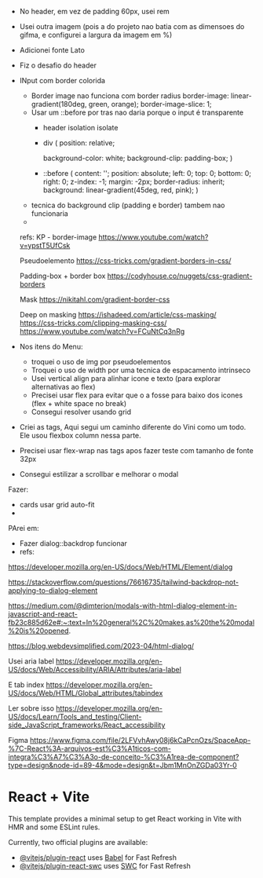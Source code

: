 - No header, em vez de padding 60px, usei rem
- Usei outra imagem (pois a do projeto nao batia com as dimensoes do gifma, e configurei a largura da imagem em %)
- Adicionei fonte Lato 
- Fiz o desafio do header
- INput com border colorida
  - Border image nao funciona com border radius
      border-image: linear-gradient(180deg, green, orange);
      border-image-slice: 1;
  - Usar um ::before por tras nao daria porque o input é transparente
    - header isolation isolate
    - div
      (
      position: relative;

      background-color: white;
      background-clip: padding-box;
      )
    - ::before
      (
        content: '';
        position: absolute;
        left: 0;
        top: 0;
        bottom: 0;
        right: 0;
        z-index: -1;
        margin: -2px;
        border-radius: inherit;
        background: linear-gradient(45deg, red, pink);
      )
  - tecnica do background clip (padding e border) tambem nao funcionaria
  - 
  refs:
  KP - border-image
  https://www.youtube.com/watch?v=ypstT5UfCsk

  Pseudoelemento
  https://css-tricks.com/gradient-borders-in-css/

  Padding-box + border box
  https://codyhouse.co/nuggets/css-gradient-borders

  Mask
  https://nikitahl.com/gradient-border-css

  Deep on masking
  https://ishadeed.com/article/css-masking/
  https://css-tricks.com/clipping-masking-css/
  https://www.youtube.com/watch?v=FCuNtCq3nRg

- Nos itens do Menu:
  - troquei o uso de img por pseudoelementos
  - Troquei o uso de width por uma tecnica de espacamento intrinseco
  - Usei vertical align para alinhar icone e texto (para explorar alternativas ao flex)
  - Precisei usar flex para evitar que o a fosse para baixo dos icones (flex + white space no break)
  - Consegui resolver usando grid
- Criei as tags, Aqui segui um caminho diferente do Vini como um todo. Ele usou flexbox column nessa parte.
- Precisei usar flex-wrap nas tags apos fazer teste com tamanho de fonte 32px
- Consegui estilizar a scrollbar e melhorar o modal

Fazer:
- cards usar grid auto-fit
- 

PArei em:
- Fazer dialog::backdrop funcionar
- refs:

https://developer.mozilla.org/en-US/docs/Web/HTML/Element/dialog

https://stackoverflow.com/questions/76616735/tailwind-backdrop-not-applying-to-dialog-element

https://medium.com/@dimterion/modals-with-html-dialog-element-in-javascript-and-react-fb23c885d62e#:~:text=In%20general%2C%20makes,as%20the%20modal%20is%20opened.



https://blog.webdevsimplified.com/2023-04/html-dialog/

Usei aria label
https://developer.mozilla.org/en-US/docs/Web/Accessibility/ARIA/Attributes/aria-label

E tab index
https://developer.mozilla.org/en-US/docs/Web/HTML/Global_attributes/tabindex

Ler sobre isso
https://developer.mozilla.org/en-US/docs/Learn/Tools_and_testing/Client-side_JavaScript_frameworks/React_accessibility





Figma https://www.figma.com/file/2LFVvhAwy08j6kCaPcnOzs/SpaceApp-%7C-React%3A-arquivos-est%C3%A1ticos-com-integra%C3%A7%C3%A3o-de-conceito-%C3%A1rea-de-component?type=design&node-id=89-4&mode=design&t=Jbm1MnOnZGDa03Yr-0


# React + Vite

This template provides a minimal setup to get React working in Vite with HMR and some ESLint rules.

Currently, two official plugins are available:

- [@vitejs/plugin-react](https://github.com/vitejs/vite-plugin-react/blob/main/packages/plugin-react/README.md) uses [Babel](https://babeljs.io/) for Fast Refresh
- [@vitejs/plugin-react-swc](https://github.com/vitejs/vite-plugin-react-swc) uses [SWC](https://swc.rs/) for Fast Refresh
